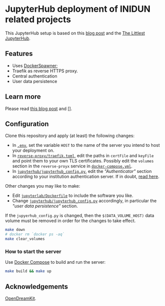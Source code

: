 # JupyterHub deployment of INIDUN related projects

This JupyterHub setup is based on this [blog post](https://opendreamkit.org/2018/10/17/jupyterhub-docker/) and the [The Littlest JupyterHub](https://the-littlest-jupyterhub.readthedocs.io/en/latest/).

## Features

- Uses [DockerSpawner](https://github.com/jupyterhub/dockerspawner);
- Traefik as reverse HTTPS proxy.
- Central authentication
- User data persistence

## Learn more

Please read [this blog post](https://opendreamkit.org/2018/10/17/jupyterhub-docker/) and [].

## Configuration

Clone this repository and apply (at least) the following changes:

- In [`.env`](.env), set the variable `HOST` to the name of the server you
  intend to host your deployment on.
- In [`reverse-proxy/traefik.toml`](reverse-proxy/traefik.toml), edit
  the paths in `certFile` and `keyFile` and point them to your own TLS
  certificates. Possibly edit the `volumes` section in the
  `reverse-proyx` service in
  [`docker-compose.yml`](docker-compose.yml).
- In
  [`jupyterhub/jupyterhub_config.py`](jupyterhub/jupyterhub_config.py),
  edit the *"Authenticator"* section according to your institution
  authentication server.  If in doubt, [read
  here](https://jupyterhub.readthedocs.io/en/stable/getting-started/authenticators-users-basics.html).

Other changes you may like to make:

- Edit [`jupyterlab/Dockerfile`](jupyterlab/Dockerfile) to include the software you like.
- Change [`jupyterhub/jupyterhub_config.py`](jupyterhub/jupyterhub_config.py) accordingly, in particular the *"user data persistence"* section.

If the `jupyerhub_config.py` is changed, then the `$(DATA_VOLUME_HOST)` data volume must be removed in order for the changes to take effect.

```bash
make down
# docker rm `docker ps -aq`
make clear_volumes
```

### How to start the server

Use [Docker Compose](https://docs.docker.com/compose/) to build and run the server:

```bash
make build && make up
```

## Acknowledgements

[OpenDreamKit](https://opendreamkit.org/).
